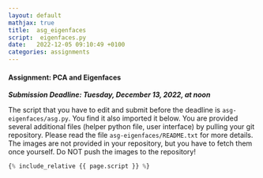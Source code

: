 ```yaml
---
layout: default
mathjax: true
title:  asg_eigenfaces
script:  eigenfaces.py
date:   2022-12-05 09:10:49 +0100
categories: assignments
---
```


#### Assignment: PCA and Eigenfaces 

**_Submission Deadline: Tuesday, December 13, 2022, at noon_**


The script that you have to edit and submit before the deadline is
`asg-eigenfaces/asg.py`. You find it also imported it below. 
You are provided several additional files (helper python file, user
interface) by pulling your git repository. Please read the file
`asg-eigenfaces/README.txt` for more details. The images are
not provided in your repository, but you have to fetch them once
yourself. Do NOT push the images to the repository!

```python
{% include_relative {{ page.script }} %}
```


